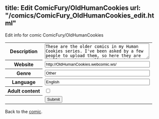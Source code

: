 title: Edit ComicFury/OldHumanCookies
url: "/comics/ComicFury_OldHumanCookies_edit.html"
---
Edit info for comic ComicFury/OldHumanCookies

<form name="comic" action="http://gaepostmail.appspot.com/comic/" method="post">
<table class="comicinfo">
<tr>
<th>Description</th><td><textarea name="description" cols="40" rows="3">These are the older comics in my Human Cookies series. I've been asked by a few people to upload them, so here they are (well once they're all up anyway) I know some of them look bad, the focuses are terrible, the lighting is...well...yuck, but this is where I started, so they bring back some smiley memories for me, so enjoy the tackiness!</textarea></td>
</tr>
<tr>
<th>Website</th><td><input type="text" name="url" value="http://OldHumanCookies.webcomic.ws/" size="40"/></td>
</tr>
<tr>
<th>Genre</th><td><input type="text" name="genre" value="Other" size="40"/></td>
</tr>
<tr>
<th>Language</th><td><input type="text" name="language" value="English" size="40"/></td>
</tr>
<tr>
<th>Adult content</th><td><input type="checkbox" name="adult" value="adult" /></td>
</tr>
<tr>
<th></th><td>
<input type="hidden" name="comic" value="ComicFury_OldHumanCookies" />
<input type="submit" name="submit" value="Submit" />
</td>
</tr>
</table>
</form>

Back to the [comic](ComicFury_OldHumanCookies.html).
